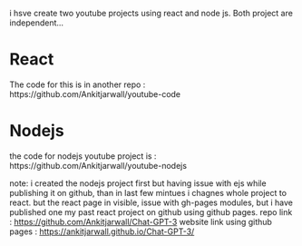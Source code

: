 i hsve create two youtube projects using react and node js. Both project are independent...

<h1>React </h1>
The code for this is in another repo : https://github.com/Ankitjarwall/youtube-code

<h1>Nodejs</h1>
the code for nodejs youtube project  is : https://github.com/Ankitjarwall/youtube-nodejs


note: i created the nodejs project first but having issue with ejs while publishing it on github, than in last few mintues i chagnes whole project to react. but the react page in visible, issue with gh-pages modules, but i have published one my past react project on github using github pages. repo link : https://github.com/Ankitjarwall/Chat-GPT-3   website link using github pages :  https://ankitjarwall.github.io/Chat-GPT-3/

